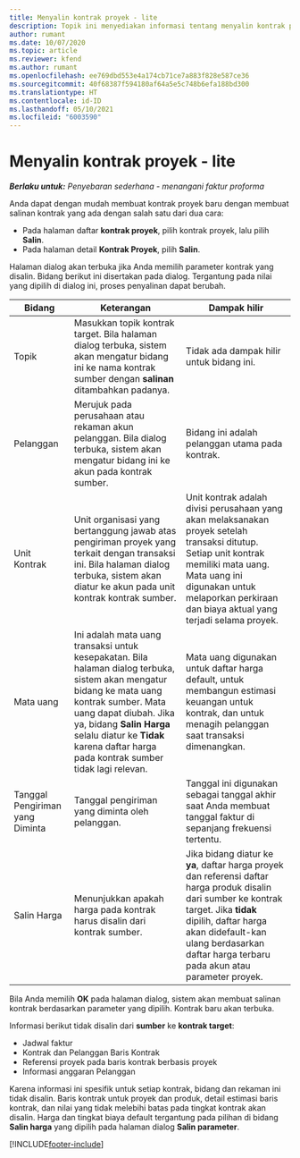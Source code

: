 ```yaml
---
title: Menyalin kontrak proyek - lite
description: Topik ini menyediakan informasi tentang menyalin kontrak proyek di Project operations.
author: rumant
ms.date: 10/07/2020
ms.topic: article
ms.reviewer: kfend
ms.author: rumant
ms.openlocfilehash: ee769dbd553e4a174cb71ce7a883f828e587ce36
ms.sourcegitcommit: 40f68387f594180af64a5e5c748b6efa188bd300
ms.translationtype: HT
ms.contentlocale: id-ID
ms.lasthandoff: 05/10/2021
ms.locfileid: "6003590"
---
```

# <a name="copy-project-contracts---lite"></a>Menyalin kontrak proyek - lite

_**Berlaku untuk:** Penyebaran sederhana - menangani faktur proforma_

Anda dapat dengan mudah membuat kontrak proyek baru dengan membuat salinan kontrak yang ada dengan salah satu dari dua cara: 

  - Pada halaman daftar **kontrak proyek**, pilih kontrak proyek, lalu pilih **Salin**.
  - Pada halaman detail **Kontrak Proyek**, pilih **Salin**.

Halaman dialog akan terbuka jika Anda memilih parameter kontrak yang disalin. Bidang berikut ini disertakan pada dialog. Tergantung pada nilai yang dipilih di dialog ini, proses penyalinan dapat berubah.

| **Bidang** | **Keterangan** | **Dampak hilir** |
| --- | --- | --- |
| Topik | Masukkan topik kontrak target. Bila halaman dialog terbuka, sistem akan mengatur bidang ini ke nama kontrak sumber dengan **salinan** ditambahkan padanya. | Tidak ada dampak hilir untuk bidang ini. |
| Pelanggan | Merujuk pada perusahaan atau rekaman akun pelanggan. Bila dialog terbuka, sistem akan mengatur bidang ini ke akun pada kontrak sumber. | Bidang ini adalah pelanggan utama pada kontrak. |
| Unit Kontrak | Unit organisasi yang bertanggung jawab atas pengiriman proyek yang terkait dengan transaksi ini. Bila halaman dialog terbuka, sistem akan diatur ke akun pada unit kontrak kontrak sumber. | Unit kontrak adalah divisi perusahaan yang akan melaksanakan proyek setelah transaksi ditutup. Setiap unit kontrak memiliki mata uang. Mata uang ini digunakan untuk melaporkan perkiraan dan biaya aktual yang terjadi selama proyek. |
| Mata uang | Ini adalah mata uang transaksi untuk kesepakatan. Bila halaman dialog terbuka, sistem akan mengatur bidang ke mata uang kontrak sumber. Mata uang dapat diubah. Jika ya, bidang **Salin Harga** selalu diatur ke **Tidak** karena daftar harga pada kontrak sumber tidak lagi relevan. | Mata uang digunakan untuk daftar harga default, untuk membangun estimasi keuangan untuk kontrak, dan untuk menagih pelanggan saat transaksi dimenangkan. |
| Tanggal Pengiriman yang Diminta | Tanggal pengiriman yang diminta oleh pelanggan. | Tanggal ini digunakan sebagai tanggal akhir saat Anda membuat tanggal faktur di sepanjang frekuensi tertentu. |
| Salin Harga | Menunjukkan apakah harga pada kontrak harus disalin dari kontrak sumber. | Jika bidang diatur ke **ya**, daftar harga proyek dan referensi daftar harga produk disalin dari sumber ke kontrak target. Jika **tidak** dipilih, daftar harga akan didefault-kan ulang berdasarkan daftar harga terbaru pada akun atau parameter proyek. |

Bila Anda memilih **OK** pada halaman dialog, sistem akan membuat salinan kontrak berdasarkan parameter yang dipilih. Kontrak baru akan terbuka.

Informasi berikut tidak disalin dari **sumber** ke **kontrak target**:

  - Jadwal faktur
  - Kontrak dan Pelanggan Baris Kontrak
  - Referensi proyek pada baris kontrak berbasis proyek
  - Informasi anggaran Pelanggan

Karena informasi ini spesifik untuk setiap kontrak, bidang dan rekaman ini tidak disalin. Baris kontrak untuk proyek dan produk, detail estimasi baris kontrak, dan nilai yang tidak melebihi batas pada tingkat kontrak akan disalin. Harga dan tingkat biaya default tergantung pada pilihan di bidang **Salin harga** yang dipilih pada halaman dialog **Salin parameter**.


[!INCLUDE[footer-include](../../includes/footer-banner.md)]